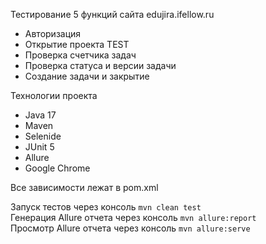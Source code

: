 Тестирование 5 функций сайта edujira.ifellow.ru

* Авторизация
* Открытие проекта TEST
* Проверка счетчика задач
* Проверка статуса и версии задачи
* Создание задачи и закрытие

Технологии проекта

* Java 17
* Maven
* Selenide
* JUnit 5
* Allure
* Google Chrome

Все зависимости лежат в pom.xml <br>

Запуск тестов через консоль ``` mvn clean test ```<br>
Генерация Allure отчета через консоль ```mvn allure:report ```<br>
Просмотр Allure отчета через консоль ```mvn allure:serve ```
